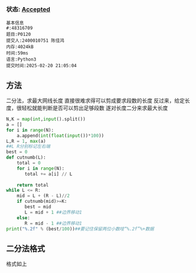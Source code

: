 ### 状态: [Accepted](http://dsbpython.openjudge.cn/dspythonbook/solution/48316709/)
```
基本信息
#:48316709
题目:P0120
提交人:2400010751 陈佳鸿
内存:4024kB
时间:59ms
语言:Python3
提交时间:2025-02-20 21:05:04
```
## 方法
二分法，求最大网线长度
直接很难求得可以剪成要求段数的长度
反过来，给定长度，很轻松就能判断是否可以剪出足够段数
遂对长度二分来求最大长度

```python
N,K = map(int,input().split())
a = []
for i in range(N):
    a.append(int(float(input())*100))
L,R = 1, max(a)  
##L R分别标记左右端
best = 0
def cutnumb(L): 
    total = 0
    for i in range(N):
       total += a[i] // L
       
    return total
while L <= R:  
    mid = L + (R - L)//2
    if cutnumb(mid)>=K:
       best = mid 
       L = mid + 1 ##边界移动1  
    else:
       R = mid - 1 ##边界移动1
print("%.2f" % (best/100))##要记住保留两位小数哇“%.2f”%+数据
```

## 二分法格式
格式如上

